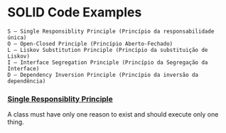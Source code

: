# SOLID Code Examples


    S — Single Responsiblity Principle (Princípio da responsabilidade única)
    O — Open-Closed Principle (Princípio Aberto-Fechado)
    L — Liskov Substitution Principle (Princípio da substituição de Liskov)
    I — Interface Segregation Principle (Princípio da Segregação da Interface)
    D — Dependency Inversion Principle (Princípio da inversão da dependência)


### [Single Responsiblity Principle](src/srp/CourseSrpProblem.java)

A class must have only one reason to exist and should execute only one thing.